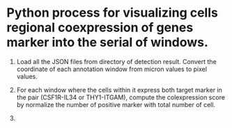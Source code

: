 # Python process for visualizing cells regional coexpression of genes marker into the serial of windows.

1. Load all the JSON files from directory of detection result. Convert the coordinate of each annotation window from micron values to pixel values.

2. For each window where the cells within it express both target marker in the pair (CSF1R-IL34 or THY1-ITGAM), compute the colexpression score by normalize the number of positive marker with total number of cell. 

3. 
